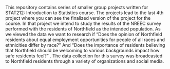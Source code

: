 This repository contains series of smaller group projects written for STAT212: Introduction to Statistics course. The projects lead to the last 4th project where you can see the finalized version of the project for the course. In that project we intend to study the results of the NREEC survey performed with the residents of Northfield as the intended population. As we viewed the data we want to research if “Does the opinion of Northfield residents about equal employment opportunities for people of all races and ethnicities differ by race?” And “Does the importance of residents believing that Northfield should be welcoming to various backgrounds impact how safe residents feel?” . The data collection for this survey was broadcasted to Northfield residents through a variety of organizations and social media.
